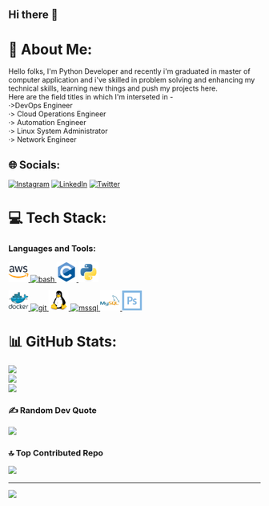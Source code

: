 ## Hi there 👋

# 💫 About Me:
Hello folks, I'm Python Developer and recently i'm graduated in master of computer application and i've skilled in problem solving and enhancing my technical skills, learning new things and push my projects here.<br>Here are the field titles in which I'm interseted in -<br>·>DevOps Engineer <br>·> Cloud Operations Engineer <br>·> Automation Engineer <br>·> Linux System Administrator <br>·> Network Engineer


## 🌐 Socials:
[![Instagram](https://img.shields.io/badge/Instagram-%23E4405F.svg?logo=Instagram&logoColor=white)](https://instagram.com/https://www.instagram.com/haanji_anuj/) [![LinkedIn](https://img.shields.io/badge/LinkedIn-%230077B5.svg?logo=linkedin&logoColor=white)](https://linkedin.com/in/https://www.linkedin.com/in/anuj-mishra-39b758197/) [![Twitter](https://img.shields.io/badge/Twitter-%231DA1F2.svg?logo=Twitter&logoColor=white)](https://twitter.com/https://twitter.com/SachinasAnuj) 

# 💻 Tech Stack:
<h3 align="left">Languages and Tools:</h3>
<p align="left"> <a href="https://aws.amazon.com" target="_blank" rel="noreferrer"> <img src="https://raw.githubusercontent.com/devicons/devicon/master/icons/amazonwebservices/amazonwebservices-original-wordmark.svg" alt="aws" width="40" height="40"/> </a> <a href="https://www.gnu.org/software/bash/" target="_blank" rel="noreferrer"> <img src="https://www.vectorlogo.zone/logos/gnu_bash/gnu_bash-icon.svg" alt="bash" width="40" height="40"/> </a> <a href="https://www.cprogramming.com/" target="_blank" rel="noreferrer"> <img src="https://raw.githubusercontent.com/devicons/devicon/master/icons/c/c-original.svg" alt="c" width="40" height="40"/> </a>
  <a href="https://www.python.org" target="_blank" rel="noreferrer"> <img src="https://raw.githubusercontent.com/devicons/devicon/master/icons/python/python-original.svg" alt="python" width="40" height="40"/> </a> </p>
  <a href="https://www.docker.com/" target="_blank" rel="noreferrer"> <img src="https://raw.githubusercontent.com/devicons/devicon/master/icons/docker/docker-original-wordmark.svg" alt="docker" width="40" height="40"/> </a> <a href="https://git-scm.com/" target="_blank" rel="noreferrer"> <img src="https://www.vectorlogo.zone/logos/git-scm/git-scm-icon.svg" alt="git" width="40" height="40"/> </a> <a href="https://www.linux.org/" target="_blank" rel="noreferrer"> <img src="https://raw.githubusercontent.com/devicons/devicon/master/icons/linux/linux-original.svg" alt="linux" width="40" height="40"/> </a> <a href="https://www.microsoft.com/en-us/sql-server" target="_blank" rel="noreferrer"> <img src="https://www.svgrepo.com/show/303229/microsoft-sql-server-logo.svg" alt="mssql" width="40" height="40"/> </a> <a href="https://www.mysql.com/" target="_blank" rel="noreferrer"> <img src="https://raw.githubusercontent.com/devicons/devicon/master/icons/mysql/mysql-original-wordmark.svg" alt="mysql" width="40" height="40"/> </a> <a href="https://www.photoshop.com/en" target="_blank" rel="noreferrer"> <img src="https://raw.githubusercontent.com/devicons/devicon/master/icons/photoshop/photoshop-line.svg" alt="photoshop" width="40" height="40"/> </a> 

# 📊 GitHub Stats:
![](https://github-readme-stats.vercel.app/api?username=Anuj-Mishra8853&theme=dark&hide_border=true&include_all_commits=true&count_private=false)<br/>
![](https://github-readme-streak-stats.herokuapp.com/?user=Anuj-Mishra8853&theme=dark&hide_border=true)<br/>
![](https://github-readme-stats.vercel.app/api/top-langs/?username=Anuj-Mishra8853&theme=dark&hide_border=true&include_all_commits=true&count_private=false&layout=compact)

### ✍️ Random Dev Quote    
![](https://quotes-github-readme.vercel.app/api?type=horizontal&theme=radical)

### 🔝 Top Contributed Repo
![](https://github-contributor-stats.vercel.app/api?username=Anuj-Mishra8853&limit=5&theme=dark&combine_all_yearly_contributions=true)

---
[![](https://visitcount.itsvg.in/api?id=Anuj-Mishra8853&icon=0&color=0)](https://visitcount.itsvg.in)

<!-- Proudly created with GPRM ( https://gprm.itsvg.in ) -->
